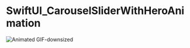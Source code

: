# SwiftUI_CarouselSliderWithHeroAnimation

![Animated GIF-downsized](https://media.giphy.com/media/Y1Up2LMzhYIhMFlWdk/giphy.gif?cid=790b76111f7a54a09dd9bfb875e921d2630480c78adedea7&rid=giphy.gif&ct=g)
